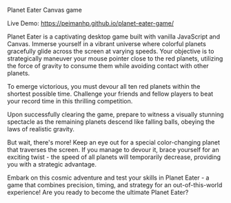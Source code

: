 Planet Eater Canvas game

Live Demo: https://peimanhp.github.io/planet-eater-game/

Planet Eater is a captivating desktop game built with vanilla JavaScript and Canvas. Immerse yourself in a vibrant universe where colorful planets gracefully glide across the screen at varying speeds. Your objective is to strategically maneuver your mouse pointer close to the red planets, utilizing the force of gravity to consume them while avoiding contact with other planets.

To emerge victorious, you must devour all ten red planets within the shortest possible time. Challenge your friends and fellow players to beat your record time in this thrilling competition. 

Upon successfully clearing the game, prepare to witness a visually stunning spectacle as the remaining planets descend like falling balls, obeying the laws of realistic gravity. 

But wait, there's more! Keep an eye out for a special color-changing planet that traverses the screen. If you manage to devour it, brace yourself for an exciting twist - the speed of all planets will temporarily decrease, providing you with a strategic advantage.

Embark on this cosmic adventure and test your skills in Planet Eater - a game that combines precision, timing, and strategy for an out-of-this-world experience!
Are you ready to become the ultimate Planet Eater?
